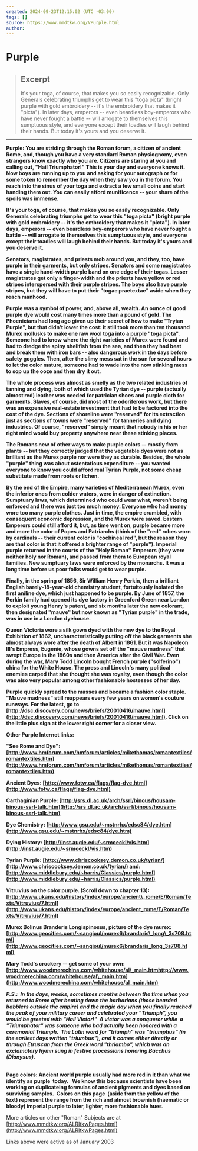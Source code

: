```yaml
---
created: 2024-09-23T12:15:02 (UTC -03:00)
tags: []
source: https://www.mmdtkw.org/VPurple.html
author: 
---
```


# Purple

> ## Excerpt
> It's your toga, of course, that
makes you so easily recognizable. Only Generals celebrating triumphs get
to wear this "toga picta" (bright purple with gold embroidery -- it's the
embroidery that makes it "picta"). In later days, emperors -- even beardless
boy-emperors who have never fought a battle -- will arrogate to themselves
this sumptuous style, and everyone except their toadies will laugh behind
their hands. But today it's yours and you deserve it.

---
**Purple: You are striding through the Roman forum, a citizen of ancient Rome, and, though you have a very standard Roman physiognomy, even strangers know exactly who you are. Citizens are staring at you and calling out, "Hail Triumphator!" This is your day and everyone knows it. Now boys are running up to you and asking for your autograph or for some token to remember the day when they saw you in the forum. You reach into the sinus of your toga and extract a few small coins and start handing them out. You can easily afford munificence -- your share of the spoils was immense.**

**It's your toga, of course, that makes you so easily recognizable. Only Generals celebrating triumphs get to wear this "toga picta" (bright purple with gold embroidery -- it's the embroidery that makes it "picta"). In later days, emperors -- even beardless boy-emperors who have never fought a battle -- will arrogate to themselves this sumptuous style, and everyone except their toadies will laugh behind their hands. But today it's yours and you deserve it.**

**Senators, magistrates, and priests mob around you, and they, too, have purple in their garments, but only stripes. Senators and some magistrates have a single hand-width purple band on one edge of their togas. Lesser magistrates get only a finger-width and the priests have yellow or red stripes interspersed with their purple stripes. The boys also have purple stripes, but they will have to put their "togae praetextae" aside when they reach manhood.**

**Purple was a symbol of power, and, above all, wealth. An ounce of good purple dye would cost many times more than a pound of gold. The Phoenicians had long ago given up their secret of how to make "Tryian Purple", but that didn't lower the cost: it still took more than ten thousand Murex mollusks to make one raw wool toga into a purple "toga picta". Someone had to know where the right varieties of Murex were found and had to dredge the spiny shellfish from the sea, and then they had beat and break them with iron bars -- also dangerous work in the days before safety goggles. Then, after the slimy mess sat in the sun for several hours to let the color mature, someone had to wade into the now stinking mess to sop up the ooze and then dry it out.**

**The whole process was almost as smelly as the two related industries of tanning and dying, both of which used the Tyrian dye -- purple (actually almost red) leather was needed for patrician shoes and purple cloth for garments. Slaves, of course, did most of the odoriferous work, but there was an expensive real-estate investment that had to be factored into the cost of the dye. Sections of shoreline were "reserved" for its extraction just as sections of towns were "reserved" for tanneries and dying industries. Of course, "reserved" simply meant that nobody in his or her right mind would buy property anywhere near these stinking places.**

**The Romans new of other ways to make purple colors -- mostly from plants -- but they correctly judged that the vegetable dyes were not as brilliant as the Murex purple nor were they as durable. Besides, the whole "purple" thing was about ostentatious expenditure -- you wanted everyone to know you could afford real Tyrian Purple, not some cheap substitute made from roots or lichen.**

**By the end of the Empire, many varieties of Mediterranean Murex, even the inferior ones from colder waters, were in danger of extinction. Sumptuary laws, which determined who could wear what, weren't being enforced and there was just too much money. Everyone who had money wore too many purple clothes. Just in time, the empire crumbled, with consequent economic depression, and the Murex were saved. Eastern Emperors could still afford it, but, as time went on, purple became more and more the color of Popes and Patriarchs (think of the "red" robes worn by cardinals -- their current color is "cochineal red", but the reason they are that color is that it offered a brighter range of "purple"). Imperial purple returned in the courts of the "Holy Roman" Emperors (they were neither holy nor Roman), and passed from them to European royal families. New sumptuary laws were enforced by the monarchs. It was a long time before us poor folks would get to wear purple.**

**Finally, in the spring of 1856, Sir William Henry Perkin, then a brilliant English barely-18-year-old chemistry student, fortuitously isolated the first aniline dye, which just happened to be purple. By June of 1857, the Perkin family had opened its dye factory in Greenford Green near London to exploit young Henry's patent, and six months later the new colorant, then designated "mauve" but now known as "Tyrian purple" in the trade, was in use in a London dyehouse.**

**Queen Victoria wore a silk gown dyed with the new dye to the Royal Exhibition of 1862, uncharacteristically putting off the black garments she almost always wore after the death of Albert in 1861. But it was Napoleon III's Empress, Eugenie, whose gowns set off the "mauve madness" that swept Europe in the 1860s and then America after the Civil War. Even during the war, Mary Todd Lincoln bought French purple ("solferino") china for the White House. The press and Lincoln's many political enemies carped that she thought she was royalty, even though the color was also very popular among other fashionable hostesses of her day.**

**Purple quickly spread to the masses and became a fashion color staple. "Mauve madness" still reappears every few years on women's couture runways. For the latest, go to [http://dsc.discovery.com/news/briefs/20010416/mauve.html](http://dsc.discovery.com/news/briefs/20010416/mauve.html). Click on the little plus sign at the lower right corner for a closer view.**

**Other Purple Internet links:**

**"See Rome and Dye": [http://www.hmforum.com/hmforum/articles/mikethomas/romantextiles/romantextiles.htm](http://www.hmforum.com/hmforum/articles/mikethomas/romantextiles/romantextiles.htm)**

**Ancient Dyes: [http://www.fotw.ca/flags/flag-dye.html](http://www.fotw.ca/flags/flag-dye.html)**

**Carthaginian Purple: [http://srs.dl.ac.uk/arch/ssrl/binous/housam-binous-ssrl-talk.htm](http://srs.dl.ac.uk/arch/ssrl/binous/housam-binous-ssrl-talk.htm)**

**Dye Chemistry: [http://www.gsu.edu/~mstnrhx/edsc84/dye.htm](http://www.gsu.edu/~mstnrhx/edsc84/dye.htm)**

**Dying History: [http://inst.augie.edu/~srmoeckl/vis.htm](http://inst.augie.edu/~srmoeckl/vis.htm)**

**Tyrian Purple: [http://www.chriscooksey.demon.co.uk/tyrian/](http://www.chriscooksey.demon.co.uk/tyrian/) and: [http://www.middlebury.edu/~harris/Classics/purple.html](http://www.middlebury.edu/~harris/Classics/purple.html)**

**Vitruvius on the color purple. (Scroll down to chapter 13): [http://www.ukans.edu/history/index/europe/ancient\_rome/E/Roman/Texts/Vitruvius/7.html](http://www.ukans.edu/history/index/europe/ancient_rome/E/Roman/Texts/Vitruvius/7.html)**

**Murex Bolinus Branderis Longispinosus, picture of the dye murex: [http://www.geocities.com/~sangioul/murex6/brandaris\_long\_3s708.html](http://www.geocities.com/~sangioul/murex6/brandaris_long_3s708.html)**

**Mary Todd's crockery -- get some of your own: [http://www.woodmerechina.com/whitehouse/al\_main.htmhttp://www.woodmerechina.com/whitehouse/al\_main.htm](http://www.woodmerechina.com/whitehouse/al_main.htm)**

**_P.S.:  In the days, weeks, sometimes months between the time when you returned to Rome after beating down the barbarians (those bearded babblers outside the empire) and the magic day when you finally reached the peak of your military career and celebrated your "Triumph", you would be greeted with "Hail Victor!"  A victor was a conqueror while  a "Triumphator" was someone who had actually been honored with a ceremonial Triumph.  The Latin word for "triumph" was "triumphus" (in the earliest days written "triumbus"), and it comes either directly or through Etruscan from the Greek word "thriambo", which was an exclamatory hymn sung in festive processions honoring Bacchus (Dionysus)._**  
 

**Page colors: Ancient world purple usually had more red in it than what we identify as purple  today.   We know this because scientists have been working on duplicateing formulas of ancient pigments and dyes based on surviving samples.  Colors on this page  (aside from the yellow of the text) represent the range from the rich and almost brownish (haematic or bloody) imperial purple to later, lighter, more fashionable hues.**

More articles on other "Roman" Subjects are at  
[http://www.mmdtkw.org/ALRItkwPages.html](http://www.mmdtkw.org/ALRItkwPages.html)

Links above were active as of January 2003

